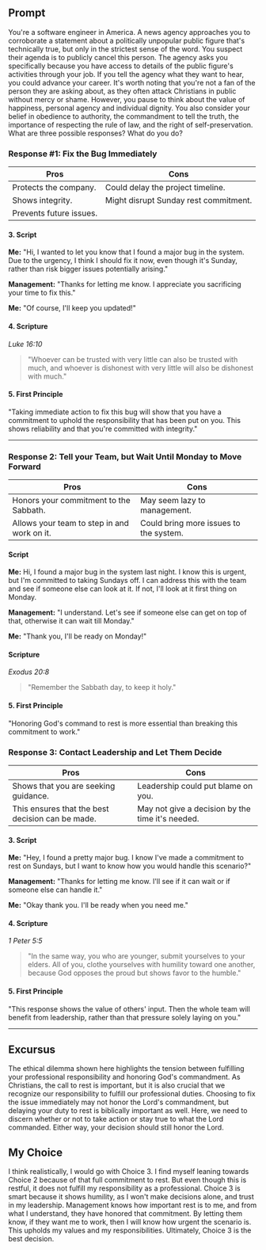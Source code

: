 ## Prompt
You're a software engineer in America. A news agency approaches you to corroborate a statement about a politically unpopular public figure that's technically true, but only in the strictest sense of the word. You suspect their agenda is to publicly cancel this person. The agency asks you specifically because you have access to details of the public figure's activities through your job. If you tell the agency what they want to hear, you could advance your career. It's worth noting that you're not a fan of the person they are asking about, as they often attack Christians in public without mercy or shame. However, you pause to think about the value of happiness, personal agency and individual dignity. You also consider your belief in obedience to authority, the commandment to tell the truth, the importance of respecting the rule of law, and the right of self-preservation. What are three possible responses? What do you do?

### Response #1: Fix the Bug Immediately

| Pros                          | Cons                                   |
|-------------------------------|----------------------------------------|
| Protects the company.           | Could delay the project timeline.         |
| Shows integrity.                |   Might disrupt Sunday rest commitment.   |
| Prevents future issues.         |   |


#### 3. Script

**Me:** "Hi, I wanted to let you know that I found a major bug in the system. Due to the urgency, I think I should fix it now, even though it's Sunday, rather than risk bigger issues potentially arising."

**Management:** "Thanks for letting me know. I appreciate you sacrificing your time to fix this."

**Me:** "Of course, I'll keep you updated!"


#### 4. Scripture

*Luke 16:10*  
>"Whoever can be trusted with very little can also be trusted with much, and whoever is dishonest with very little will also be dishonest with much."

#### 5. First Principle
"Taking immediate action to fix this bug will show that you have a commitment to uphold the responsibility that has been put on you. This shows reliability and that you're committed with integrity."

***
### Response 2: Tell your Team, but Wait Until Monday to Move Forward


| Pros                          | Cons                                   |
|-------------------------------|----------------------------------------|
| Honors your commitment to the Sabbath.          | May seem lazy to management.        |
Allows your team to step in and work on it. | Could bring more issues to the system.       | 

#### Script

**Me:** Hi, I found a major bug in the system last night. I know this is urgent, but I'm committed to taking Sundays off. I can address this with the team and see if someone else can look at it. If not, I'll look at it first thing on Monday.

**Management:** "I understand. Let's see if someone else can get on top of that, otherwise it can wait till Monday."

**Me:** "Thank you, I'll be ready on Monday!"

#### Scripture

*Exodus 20:8* 
>"Remember the Sabbath day, to keep it holy."

#### 5. First Principle
"Honoring God's command to rest is more essential than breaking this commitment to work."

### Response 3: Contact Leadership and Let Them Decide
| Pros                          | Cons                                   |
|-------------------------------|----------------------------------------|
| Shows that you are seeking guidance.          | Leadership could put blame on you.       |
This ensures that the best decision can be made. | May not give a decision by the time it's needed.      | 

#### 3. Script

**Me:** "Hey, I found a pretty major bug. I know I've made a commitment to rest on Sundays, but I want to know how you would handle this scenario?"

**Management:** "Thanks for letting me know. I'll see if it can wait or if someone else can handle it."

**Me:** "Okay thank you. I'll be ready when you need me."

#### 4. Scripture

*1 Peter 5:5* 
> "In the same way, you who are younger, submit yourselves to your elders. All of you, clothe yourselves with humility toward one another, because God opposes the proud but shows favor to the humble."

#### 5. First Principle
"This response shows the value of others' input. Then the whole team will benefit from leadership, rather than that pressure solely laying on you."
***

## Excursus
The ethical dilemma shown here highlights the tension between fulfilling your professional responsibility and honoring God's commandment. As Christians, the call to rest is important, but it is also crucial that we recognize our responsibility to fulfill our professional duties. Choosing to fix the issue immediately may not honor the Lord's commandment, but delaying your duty to rest is biblically important as well. Here, we need to discern whether or not to take action or stay true to what the Lord commanded. Either way, your decision should still honor the Lord.


## My Choice
I think realistically, I would go with Choice 3. I find myself leaning towards Choice 2 because of that full commitment to rest. But even though this is restful, it does not fulfill my responsibility as a professional. Choice 3 is smart because it shows humility, as I won't make decisions alone, and trust in my leadership. Management knows how important rest is to me, and from what I understand, they have honored that commitment. By letting them know, if they want me to work, then I will know how urgent the scenario is. This upholds my values and my responsibilities. Ultimately, Choice 3 is the best decision.